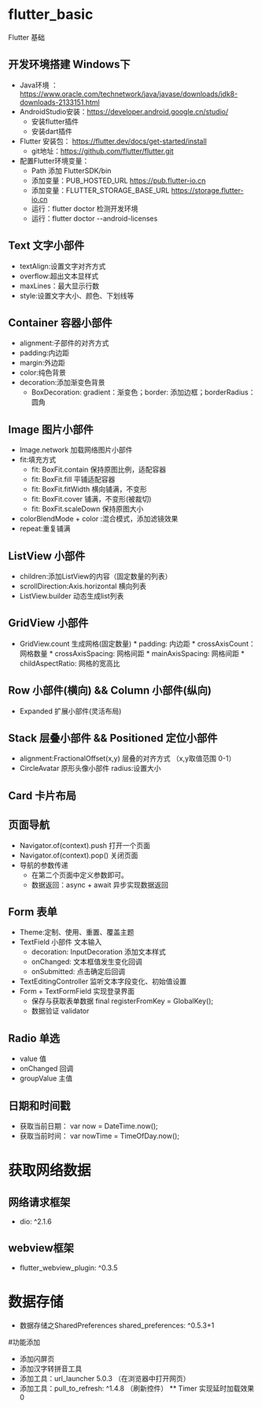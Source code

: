 # flutter_basic  

Flutter 基础

## 开发环境搭建 Windows下
  * Java环境 ：https://www.oracle.com/technetwork/java/javase/downloads/jdk8-downloads-2133151.html
  * AndroidStudio安装：https://developer.android.google.cn/studio/
    * 安装flutter插件
    * 安装dart插件
  * Flutter 安装包： https://flutter.dev/docs/get-started/install 
    * git地址：https://github.com/flutter/flutter.git
  * 配置Flutter环境变量：
    * Path 添加 FlutterSDK/bin
    * 添加变量：PUB_HOSTED_URL https://pub.flutter-io.cn
    * 添加变量：FLUTTER_STORAGE_BASE_URL https://storage.flutter-io.cn
    * 运行：flutter doctor 检测开发环境
    * 运行：flutter doctor --android-licenses
## Text 文字小部件
  * textAlign:设置文字对齐方式
  * overflow:超出文本显样式
  * maxLines：最大显示行数
  * style:设置文字大小、颜色、下划线等
  
## Container 容器小部件
  * alignment:子部件的对齐方式
  * padding:内边距
  * margin:外边距
  * color:纯色背景
  * decoration:添加渐变色背景
    * BoxDecoration: gradient：渐变色；border: 添加边框；borderRadius：圆角

## Image 图片小部件
  * Image.network 加载网络图片小部件
  * fit:填充方式
    * fit: BoxFit.contain 保持原图比例，适配容器
    * fit: BoxFit.fill 平铺适配容器
    * fit: BoxFit.fitWidth 横向铺满，不变形
    * fit: BoxFit.cover 铺满，不变形(被裁切)
    * fit: BoxFit.scaleDown 保持原图大小
  * colorBlendMode + color :混合模式，添加滤镜效果
  * repeat:重复铺满

## ListView 小部件
  * children:添加ListView的内容（固定数量的列表）
  * scrollDirection:Axis.horizontal 横向列表
  * ListView.builder 动态生成list列表

## GridView 小部件
  *  GridView.count 生成网格(固定数量)
    * padding: 内边距
    * crossAxisCount：网格数量
    * crossAxisSpacing: 网格间距
    * mainAxisSpacing: 网格间距
    * childAspectRatio: 网格的宽高比
    
## Row 小部件(横向) && Column 小部件(纵向)
  * Expanded 扩展小部件(灵活布局) 
  
## Stack 层叠小部件 && Positioned 定位小部件 
  * alignment:FractionalOffset(x,y) 层叠的对齐方式 （x,y取值范围 0-1）
  * CircleAvatar 原形头像小部件 radius:设置大小
  
## Card 卡片布局

## 页面导航
  * Navigator.of(context).push 打开一个页面
  * Navigator.of(context).pop() 关闭页面
  * 导航的参数传递
    * 在第二个页面中定义参数即可。
    * 数据返回：async + await 异步实现数据返回
    
## Form 表单
  * Theme:定制、使用、重置、覆盖主题
  * TextField 小部件 文本输入
    * decoration: InputDecoration 添加文本样式
    * onChanged: 文本框值发生变化回调
    * onSubmitted: 点击确定后回调
  * TextEditingController 监听文本字段变化、初始值设置
  * Form + TextFormField 实现登录界面
    * 保存与获取表单数据 final registerFromKey = GlobalKey<FormState>();
    * 数据验证 validator 
    
## Radio 单选 
  * value 值
  * onChanged 回调
  * groupValue 主值
  
## 日期和时间戳
  * 获取当前日期： var now = DateTime.now();
  * 获取当前时间： var nowTime = TimeOfDay.now();
    
# 获取网络数据

## 网络请求框架
  * dio: ^2.1.6

## webview框架
  * flutter_webview_plugin: ^0.3.5
  
# 数据存储
  * 数据存储之SharedPreferences shared_preferences: ^0.5.3+1
  
#功能添加 
  * 添加闪屏页
  * 添加汉字转拼音工具
  * 添加工具：url_launcher 5.0.3 （在浏览器中打开网页） 
  * 添加工具：pull_to_refresh: ^1.4.8 （刷新控件）
    ** Timer 实现延时加载效果0